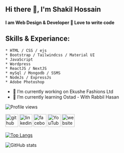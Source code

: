 ## Hi there 👋, I'm Shakil Hossain <border />
####  I am Web Design & Developer 👑 Love to write code

## Skills & Experiance:
    * HTML / CSS / ejs
    * Bootstrap / Tailwindcss / Material UI
    * JavaScript
    * Wordpress
    * ReactJS / NextJS
    * mySql / Mongodb / SSMS
    * NodeJs / ExpressJs
    * Adobe Photoshop

- 🔭 I’m currently working on Ekushe Fashions Ltd 
- 🌱 I’m currently learning Ostad - With Rabbil Hasan 

![Profile views](https://gpvc.arturio.dev/shakil5281)  


[<img src='https://cdn.jsdelivr.net/npm/simple-icons@3.0.1/icons/github.svg' alt='github' height='40'>](https://github.com/shakil5281)  [<img src='https://cdn.jsdelivr.net/npm/simple-icons@3.0.1/icons/linkedin.svg' alt='linkedin' height='40'>](https://www.linkedin.com/in/shakil-hossen-017bb01b6/)  [<img src='https://cdn.jsdelivr.net/npm/simple-icons@3.0.1/icons/facebook.svg' alt='facebook' height='40'>](https://www.facebook.com/SHAKIL.HOSSEN.5555/)  [<img src='https://cdn.jsdelivr.net/npm/simple-icons@3.0.1/icons/youtube.svg' alt='YouTube' height='40'>](https://www.youtube.com/channel/UCQkXdI4T7KLOTIZqhCUekRQ)  [<img src='https://cdn.jsdelivr.net/npm/simple-icons@3.0.1/icons/icloud.svg' alt='website' height='40'>](https://healthxpart.com/)  

[![Top Langs](https://github-readme-stats.vercel.app/api/top-langs/?username=shakil5281)](https://github.com/anuraghazra/github-readme-stats)

![GitHub stats](https://github-readme-stats.vercel.app/api?username=shakil5281&show_icons=true&count_private=true)  


